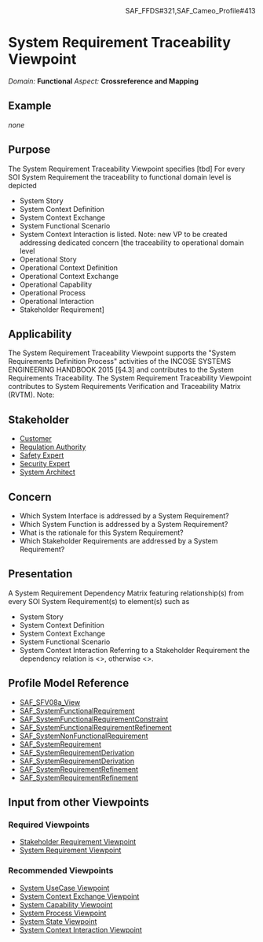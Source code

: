<div align="right">SAF_FFDS#321,SAF_Cameo_Profile#413</div>

# System Requirement Traceability Viewpoint
*Domain:* **Functional** *Aspect:* **Crossreference and Mapping**
## Example
*none*
## Purpose
The System Requirement Traceability Viewpoint specifies [tbd]
For every SOI System Requirement the traceability to functional domain level is depicted
* System Story
* System Context Definition
* System Context Exchange
* System Functional Scenario
* System Context Interaction
is listed.
Note: new VP to be created addressing dedicated concern
[the traceability to operational domain level
* Operational Story
* Operational Context Definition
* Operational Context Exchange
* Operational Capability
* Operational Process
* Operational Interaction
* Stakeholder Requirement]
## Applicability
The System Requirement Traceability Viewpoint supports the "System Requirements Definition Process" activities of the INCOSE SYSTEMS ENGINEERING HANDBOOK 2015 [§4.3] and contributes to the System Requirements Traceability. The System Requirement Traceability Viewpoint contributes to System Requirements Verification and Traceability Matrix (RVTM).
Note:
## Stakeholder
* [Customer](../stakeholders.md#Customer)
* [Regulation Authority](../stakeholders.md#Regulation-Authority)
* [Safety Expert](../stakeholders.md#Safety-Expert)
* [Security Expert](../stakeholders.md#Security-Expert)
* [System Architect](../stakeholders.md#System-Architect)
## Concern
* Which System Interface is addressed by a System Requirement?
* Which System Function is addressed by a System Requirement?
* What is the rationale for this System Requirement?
* Which Stakeholder Requirements are addressed by a System Requirement?
## Presentation
A System Requirement Dependency Matrix featuring relationship(s) from every SOI System Requirement(s) to element(s) such as
* System Story
* System Context Definition
* System Context Exchange
* System Functional Scenario
* System Context Interaction
Referring to a Stakeholder Requirement the dependency relation is <<derive>>, otherwise <<refine>>.

## Profile Model Reference
* [SAF_SFV08a_View](../stereotypes.md#SAF_SFV08a_View)
* [SAF_SystemFunctionalRequirement](../stereotypes.md#SAF_SystemFunctionalRequirement)
* [SAF_SystemFunctionalRequirementConstraint](../stereotypes.md#SAF_SystemFunctionalRequirementConstraint)
* [SAF_SystemFunctionalRequirementRefinement](../stereotypes.md#SAF_SystemFunctionalRequirementRefinement)
* [SAF_SystemNonFunctionalRequirement](../stereotypes.md#SAF_SystemNonFunctionalRequirement)
* [SAF_SystemRequirement](../stereotypes.md#SAF_SystemRequirement)
* [SAF_SystemRequirementDerivation](../stereotypes.md#SAF_SystemRequirementDerivation)
* [SAF_SystemRequirementDerivation](../stereotypes.md#SAF_SystemRequirementDerivation)
* [SAF_SystemRequirementRefinement](../stereotypes.md#SAF_SystemRequirementRefinement)
* [SAF_SystemRequirementRefinement](../stereotypes.md#SAF_SystemRequirementRefinement)
## Input from other Viewpoints
### Required Viewpoints
* [Stakeholder Requirement Viewpoint](Stakeholder-Requirement-Viewpoint.md)
* [System Requirement Viewpoint](System-Requirement-Viewpoint.md)
### Recommended Viewpoints
* [System UseCase Viewpoint](System-UseCase-Viewpoint.md)
* [System Context Exchange Viewpoint](System-Context-Exchange-Viewpoint.md)
* [System Capability Viewpoint](System-Capability-Viewpoint.md)
* [System Process Viewpoint](System-Process-Viewpoint.md)
* [System State Viewpoint](System-State-Viewpoint.md)
* [System Context Interaction Viewpoint](System-Context-Interaction-Viewpoint.md)
